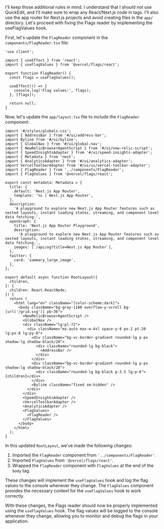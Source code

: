 I'll keep those additional rules in mind. I understand that I should not use QuickEdit, and I'll make sure to wrap any React/Next.js code in <ReactProject> tags. I'll also use the app router for Next.js projects and avoid creating files in the `app/` directory. Let's proceed with fixing the Flags reader by implementing the useFlagValues hook.

<ReactProject id="Flags Reader">

First, let's update the `FlagReader` component in the `components/FlagReader.tsx` file:

```tsx file="components/FlagReader.tsx"
'use client';

import { useEffect } from 'react';
import { useFlagValues } from '@vercel/flags/react';

export function FlagReader() {
  const flags = useFlagValues();

  useEffect(() => {
    console.log('Flag values:', flags);
  }, [flags]);

  return null;
}
```

Now, let's update the `app/layout.tsx` file to include the `FlagReader` component:

```tsx file="app/layout.tsx"
import '#/styles/globals.css';
import { AddressBar } from '#/ui/address-bar';
import Byline from '#/ui/byline';
import { GlobalNav } from '#/ui/global-nav';
import { NewRelicBrowserAgentScript } from '#/ui/new-relic-script';
import { SpeedInsightsAdapter } from '#/ui/speed-insights-adapter';
import { Metadata } from 'next';
import { AnalyticsAdapter } from '#/ui/analytics-adapter';
import VercelToolbarAdapter from '#/ui/ui/vercel-toolbar-adapter';
import { FlagReader } from '../components/FlagReader';
import { FlagValues } from '@vercel/flags/react';

export const metadata: Metadata = {
  title: {
    default: 'Next.js App Router',
    template: '%s | Next.js App Router',
  },
  description:
    'A playground to explore new Next.js App Router features such as nested layouts, instant loading states, streaming, and component level data fetching.',
  openGraph: {
    title: 'Next.js App Router Playground',
    description:
      'A playground to explore new Next.js App Router features such as nested layouts, instant loading states, streaming, and component level data fetching.',
    images: [`/api/og?title=Next.js App Router`],
  },
  twitter: {
    card: 'summary_large_image',
  },
};

export default async function RootLayout({
  children,
}: {
  children: React.ReactNode;
}) {
  return (
    <html lang="en" className="[color-scheme:dark]">
      <body className="bg-gray-1100 overflow-y-scroll bg-[url('/grid.svg')] pb-36">
        <NewRelicBrowserAgentScript />
        <GlobalNav />
        <div className="lg:pl-72">
          <div className="mx-auto max-w-4xl space-y-8 px-2 pt-20 lg:px-8 lg:py-8">
            <div className="bg-vc-border-gradient rounded-lg p-px shadow-lg shadow-black/20">
              <div className="rounded-lg bg-black">
                <AddressBar />
              </div>
            </div>
            <div className="bg-vc-border-gradient rounded-lg p-px shadow-lg shadow-black/20">
              <div className="rounded-lg bg-black p-3.5 lg:p-6">{children}</div>
            </div>
            <Byline className="fixed sm:hidden" />
          </div>
        </div>
        <SpeedInsightsAdapter />
        <VercelToolbarAdapter />
        <AnalyticsAdapter />
        <FlagValues>
          <FlagReader />
        </FlagValues>
      </body>
    </html>
  );
}
```

In this updated `RootLayout`, we've made the following changes:

1. Imported the `FlagReader` component from `'../components/FlagReader'`.
2. Imported `FlagValues` from `'@vercel/flags/react'`.
3. Wrapped the `FlagReader` component with `FlagValues` at the end of the `body` tag.

These changes will implement the `useFlagValues` hook and log the flag values to the console whenever they change. The `FlagValues` component provides the necessary context for the `useFlagValues` hook to work correctly.

</ReactProject>

With these changes, the Flags reader should now be properly implemented using the `useFlagValues` hook. The flag values will be logged to the console whenever they change, allowing you to monitor and debug the flags in your application.
